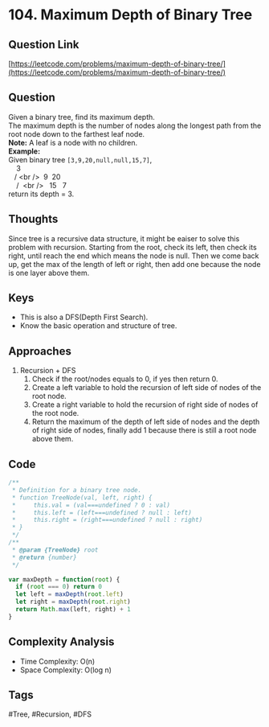 # 104. Maximum Depth of Binary Tree

<a name="6cD3h"></a>
## Question Link
[https://leetcode.com/problems/maximum-depth-of-binary-tree/](https://leetcode.com/problems/maximum-depth-of-binary-tree/)
<a name="A0k1O"></a>
## Question
Given a binary tree, find its maximum depth.<br />The maximum depth is the number of nodes along the longest path from the root node down to the farthest leaf node.<br />**Note:** A leaf is a node with no children.<br />**Example:**<br />Given binary tree `[3,9,20,null,null,15,7]`,<br />    3<br />   / \<br />  9  20<br />    /  \<br />   15   7<br />return its depth = 3.
<a name="ED6Ij"></a>
## Thoughts
Since tree is a recursive data structure, it might be eaiser to solve this problem with recursion. Starting from the root, check its left, then check its right, until reach the end which means the node is null. Then we come back up, get the max of the length of left or right, then add one because the node is one layer above them.
<a name="qSHDQ"></a>
## Keys

- This is also a DFS(Depth First Search).
- Know the basic operation and structure of tree.
<a name="gNhAA"></a>
## Approaches

1. Recursion + DFS
   1. Check if the root/nodes equals to 0, if yes then return 0.
   1. Create a left variable to hold the recursion of left side of nodes of the root node.
   1. Create a right variable to hold the recursion of right side of nodes of the root node.
   1. Return the maximum of the depth of left side of nodes and the depth of right side of nodes, finally add 1 because there is still a root node above them.
<a name="KzjDh"></a>
## Code
```javascript
/**
 * Definition for a binary tree node.
 * function TreeNode(val, left, right) {
 *     this.val = (val===undefined ? 0 : val)
 *     this.left = (left===undefined ? null : left)
 *     this.right = (right===undefined ? null : right)
 * }
 */
/**
 * @param {TreeNode} root
 * @return {number}
 */

var maxDepth = function(root) {
  if (root === 0) return 0
  let left = maxDepth(root.left)
  let right = maxDepth(root.right)
  return Math.max(left, right) + 1
}
```
<a name="jPgxu"></a>
## Complexity Analysis

- Time Complexity: O(n)
- Space Complexity: O(log n)
<a name="j4IKz"></a>
## Tags
#Tree, #Recursion, #DFS
